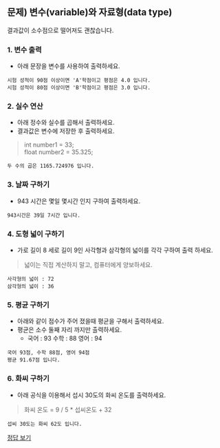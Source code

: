 ## 문제) 변수(variable)와 자료형(data type)

결과값이 소수점으로 떨어져도 괜찮습니다.

### 1. 변수 출력
* 아래 문장을 변수를 사용하여 출력하세요.
 
```
시험 성적이 90점 이상이면 'A'학점이고 평점은 4.0 입니다.
시험 성적이 80점 이상이면 'B'학점이고 평점은 3.0 입니다.
```

### 2. 실수 연산
* 아래 정수와 실수를 곱해서 출력하세요.
* 결과값은 변수에 저장한 후 출력하세요.

> int number1 = 33;   
> float number2 = 35.325;
 
```
두 수의 곱은 1165.724976 입니다.
```

### 3. 날짜 구하기 
* 943 시간은 몇일 몇시간 인지 구하여 출력하세요.

 
```
943시간은 39일 7시간 입니다.
```


### 4. 도형 넓이 구하기 
* 가로 길이 8 세로 길이 9인 사각형과 삼각형의 넓이를 각각 구하여 출력 하세요.
> 넓이는 직접 계산하지 말고, 컴퓨터에게 양보하세요.  

```
사각형의 넓이 : 72
삼각형의 넓이 : 36
```

### 5. 평균 구하기
* 아래와 같이 점수가 주어 졌을때 평균을 구해서 출력하세요. 
* 평균은 소수 둘째 자리 까지만 출력하세요.
	* 국어 : 93 수학 : 88 영어 : 94 

```
국어 93점, 수학 88점, 영어 94점
평균 91.67점 입니다.
```

### 6. 화씨 구하기 
* 아래 공식을 이용해서 섭시 30도의 화씨 온도를 출력하세요. 

> 화씨 온도 = 9 / 5 * 섭씨온도 + 32

```
섭씨 30도는 화씨 62도 입니다.
```

[정답 보기](quiz01.c)

